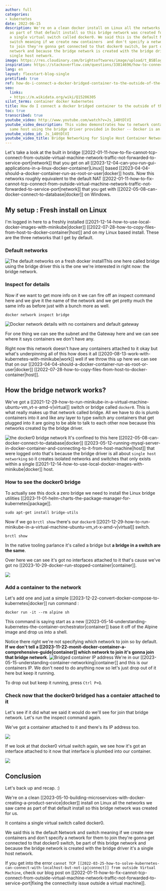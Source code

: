 ```yaml
---
author: full
categories:
- kubernetes
date: 2022-06-15
description: We're on a clean docker install on Linux all the networks we saw came
  as part of that default install so this bridge network was created for us. It contains
  a single virtual switch called docker0. We said this is the default Network and
  switch meaning if we create new containers  and don't specify a network for them
  to join they're gonna get connected to that docker0 switch, be part of this bridge
  network and because the bridge network is created with the bridge driver it's a
  single host network.
image: https://res.cloudinary.com/brightsoftwares/image/upload/t_BSBlogImage/v1655109789/jerry-zhang-zemLpQqvJ-0-unsplash_bobi86.jpg
inspiration: https://stackoverflow.com/questions/33814696/how-to-connect-to-a-docker-container-from-outside-the-host-same-network-windo
lang: en
layout: flexstart-blog-single
pretified: true
ref: how-do-i-connect-a-docker-bridged-container-to-the-outside-of-the-host
seo:
  links:
  - https://m.wikidata.org/wiki/Q15206305
silot_terms: container docker kubernetes
title: How do I connect a docker bridged container to the outside of the host?
toc: true
transcribed: true
youtube_video: http://www.youtube.com/watch?v=Js_140tDlVI
youtube_video_description: This video demonstrates how to network containers on the
  same host using the bridge driver provided in Docker -- Docker is an ...
youtube_video_id: Js_140tDlVI
youtube_video_title: Bridge Networking for Single Host Container Networking
---
```


Let's take a look at the built in bridge [[2022-01-11-how-to-fix-cannot-tcp-connect-from-outside-virtual-machine-network-traffic-not-forwarded-to-service-port|network]] that you get on all [[2023-12-04-can-you-run-gui-applications-in-a-linux-docker-container|Linux]] based [[2023-04-04-should-a-docker-container-run-as-root-or-user|docker]] hosts. Now this networks roughly equivalent to the default NAT [[2022-01-11-how-to-fix-cannot-tcp-connect-from-outside-virtual-machine-network-traffic-not-forwarded-to-service-port|network]] that you get with [[2022-05-08-can-docker-connect-to-database|docker]] on Windows. 

## My setup : Fresh install on Linux
I'm logged in here to a freshly installed [[2021-12-14-how-to-use-local-docker-images-with-minikube|docker]] [[2022-07-28-how-to-copy-files-from-host-to-docker-container|host]] and on my Linux based install. These are the three networks that I get by default. 


### Default networks


![The default networks on a fresh docker install](https://res.cloudinary.com/brightsoftwares/image/upload/v1655110158/brightsoftwares.com.blog/akmy5xdtqxb6ya9bm4d6.png)This one here called bridge using the bridge driver this is the one we're interested in right now: the bridge network.



### Inspect for details

Now if we want to get more info on it we can fire off an inspect command here and we give it the name of the network and we get pretty much the same info as before just with a bunch more as well.

```
docker network inspect bridge
```


![Docker network details with no containers and default gateway](https://res.cloudinary.com/brightsoftwares/image/upload/v1655110268/brightsoftwares.com.blog/iqgc7hho1xbrmimneqpd.png)

For one thing we can see the subnet and the Gateway here and we can see where it
says containers we don't have any. 


Right now this network doesn't have any containers attached to it okay but what's underpinning all of this how does it all [[2020-08-13-work-with-kubernetes-with-minikube|work]] well if we throw this up here we can see that on our [[2023-04-04-should-a-docker-container-run-as-root-or-user|docker]] [[2022-07-28-how-to-copy-files-from-host-to-docker-container|host]]. 


## How the bridge network works?


We've got a [[2021-12-29-how-to-run-minikube-in-a-virtual-machine-ubuntu-vm_vt-x-amd-v|virtual]] switch or bridge called ```docker0```. This is what really makes up that network called bridge. All we have to do is plumb containers into it and like any layer to type switch any containers that get plugged into it are going to be able to
talk to each other now because this networks created by the bridge driver. 

![the docker0 bridge network](https://res.cloudinary.com/brightsoftwares/image/upload/v1655110392/brightsoftwares.com.blog/iawmrpbr0mimdpwkth3n.png)
It's confined to this here [[2022-05-08-can-docker-connect-to-database|docker]] [[2023-05-12-running-mysql-server-in-docker-container-and-connecting-to-it-from-host-machine|host]] that were logged onto that's because the bridge driver is all about ```single host networking``` so it creates isolated networks and switches that only exists within a single [[2021-12-14-how-to-use-local-docker-images-with-minikube|docker]] host. 



### How to see the docker0 bridge

To actually see this dock a zero bridge we need to install the Linux bridge utilities [[2023-11-01-helm-charts-the-package-manager-for-kubernetes|package]].

 ```
 sudo apt-get install bridge-utils
 ```


Now if we go ```brctl show```   there's our ```docker0``` [[2021-12-29-how-to-run-minikube-in-a-virtual-machine-ubuntu-vm_vt-x-amd-v|virtual]] switch.


```
brctl show
```

In the native tooling parlance it's called a bridge but **a bridge in a switch are the same**. 

Over here we can see it's got no interfaces attached to it that's cause
we've got no [[2023-10-29-docker-run-stopped-container|container]].

![](https://res.cloudinary.com/brightsoftwares/image/upload/v1655110524/brightsoftwares.com.blog/bnbb58dqwfjvp6x10qf1.png)


### Add a container to the network

Let's add one and just a simple [[2023-12-22-convert-docker-compose-to-kubernetes|docker]] run command :


```
docker run -it --rm alpine sh
```


This command is saying start as a new [[2023-05-14-understanding-kubernetes-the-container-orchestrator|container]] base it off of the Alpine image and drop us into a shell.

Notice there right we're not specifying which network to join so by default. **If we don't tell a [[2023-11-22-monit-docker-container-a-comprehensive-guide|container]] which network to join it's gonna join that bridge network**.
![Bridged container IP address](https://res.cloudinary.com/brightsoftwares/image/upload/v1655110637/brightsoftwares.com.blog/gr5euqyql5izpsgeuzwd.png)
We're in our [[2023-05-15-understanding-container-networking|container]] and this is our containers IP. We don't need to do anything now so let's just drop out of it here but keep it running. 

To drop out but keep it running, press ```Ctrl P+Q```.


### Check now that the docker0 bridged has a contaier attached to it

Let's see if it did what we said it would do we'll see for join that bridge network. Let's run the inspect command again. 

We've got a container attached to it and there's its IP address too.

![](https://res.cloudinary.com/brightsoftwares/image/upload/v1655110791/brightsoftwares.com.blog/i3u1qwaxpsqdurout5lw.png)


If we look at that docker0 virtual switch again, we see how it's got an interface attached to it now that interface is plumbed into our container. 

![](https://res.cloudinary.com/brightsoftwares/image/upload/v1655110817/brightsoftwares.com.blog/dmhobxbz6iyvxm0ae2ak.png)















## Conclusion

Let's back up and recap. :)

We're on a clean [[2023-05-10-building-microservices-with-docker-creating-a-product-service|docker]] install on Linux all the networks we saw came as part of that default install so this bridge network was created for us.

It contains a single virtual switch called docker0.

We said this is the default Network and switch meaning if we create new containers  and don't specify a network for them to join they're gonna get connected to that docker0 switch, be part of this bridge network and because the bridge network is created with the bridge driver it's a single host network.

If you get into the error `cannot TCP [[2022-03-25-how-to-solve-kubernetes-can-connect-with-localhost-but-not-ip|connect]] from outside Virtual Machine`, check our blog post on [[2022-01-11-how-to-fix-cannot-tcp-connect-from-outside-virtual-machine-network-traffic-not-forwarded-to-service-port|fixing the connectivity issue outside a virtual machine]].